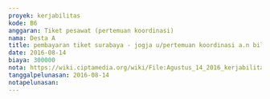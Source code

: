 ```yaml
---
proyek: kerjabilitas
kode: B6
anggaran: Tiket pesawat (pertemuan koordinasi)
nama: Desta A
title: pembayaran tiket surabaya - jogja u/pertemuan koordinasi a.n billy p
date: 2016-08-14
biaya: 300000
nota: https://wiki.ciptamedia.org/wiki/File:Agustus_14_2016_kerjabilitas_B6_tiket_kereta_api_jogja_surabaya_billy.jpg
tanggalpelunasan: 2016-08-14
notapelunasan:
---
```

